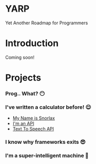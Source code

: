 # YARP
Yet Another Roadmap for Programmers

# Introduction
Coming soon!

# Projects

### Prog.. What? 😶

### I've written a calculator before! 😌
- [My Name is Snorlax](https://gist.github.com/log101/cae289704aec54fa054c05b26833a86b)
- [I'm an API](https://gist.github.com/log101/17d34b7f920bb1bc98ace527befb160a)
- [Text To Speech API](https://gist.github.com/Sddilora/7da48f8c2ee7fa89932c848fdf21171e)

### I know why frameworks exits 😎

### I'm a super-intelligent machine 🤖
